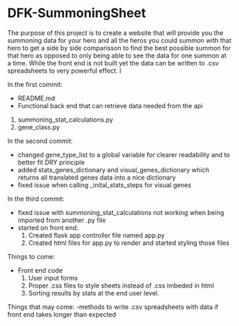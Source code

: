 # DFK-SummoningSheet

The purpose of this project is to create a website that will provide you the summoning data for your hero and all the heros you could summon with that hero to get a side by side comparisson to find the best possible summon for that hero as opposed to only being able to see the data for one summon at a time.
While the front end is not built yet the data can be written to .csv spreadsheets to very powerful effect. I

In the first commit:
- README.md
- Functional back end that can retrieve data needed from the api
1. summoning_stat_calculations.py
2. gene_class.py


In the second commit:
- changed gene_type_list to a global variable for clearer readability and to better fit DRY principle
- added stats_genes_dictionary and visual_genes_dictionary which returns all translated genes data into a nice dictionary
- fixed issue when calling _inital_stats_steps for visual genes


In the third commit:
- fixed issue with summoning_stat_calculations not working when being imported from another .py file
- started on front end:
	1. Created flask app controller file named app.py
	2. Created html files for app.py to render and started styling those files 

Things to come:
- Front end code
	1. User input forms
	2. Proper .css files to style sheets instead of .css imbeded in html
	3. Sorting results by stats at the end user level.


Things that may come:
-methods to write .csv spreadsheets with data if front end takes longer than expected


